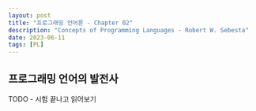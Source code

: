 ```yaml
---
layout: post
title: "프로그래밍 언어론 - Chapter 02"
description: "Concepts of Programming Languages - Robert W. Sebesta"
date: 2023-06-11
tags: [PL]
---
```


## 프로그래밍 언어의 발전사

TODO - 시험 끝나고 읽어보기
